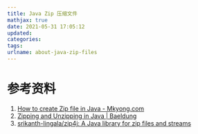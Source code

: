 ```yaml
---
title: Java Zip 压缩文件
mathjax: true
date: 2021-05-31 17:05:12
updated:
categories:
tags:
urlname: about-java-zip-files
---
```




<!-- more -->







# 参考资料

1. [How to create Zip file in Java - Mkyong.com](https://mkyong.com/java/how-to-compress-files-in-zip-format/)
2. [Zipping and Unzipping in Java | Baeldung](https://www.baeldung.com/java-compress-and-uncompress)
3. [srikanth-lingala/zip4j: A Java library for zip files and streams](https://github.com/srikanth-lingala/zip4j)